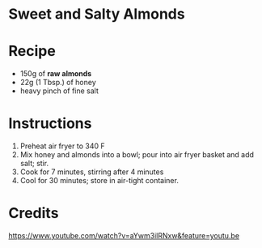 # Sweet and Salty Almonds

# Recipe

* 150g of **raw almonds**
* 22g (1 Tbsp.)  of honey
* heavy pinch of fine salt

# Instructions

1. Preheat air fryer to 340 F
1. Mix honey and almonds into a bowl; pour into air fryer basket and add salt; stir.
1. Cook for 7 minutes, stirring after 4 minutes
1. Cool for 30 minutes; store in air-tight container.

# Credits

https://www.youtube.com/watch?v=aYwm3ilRNxw&feature=youtu.be
